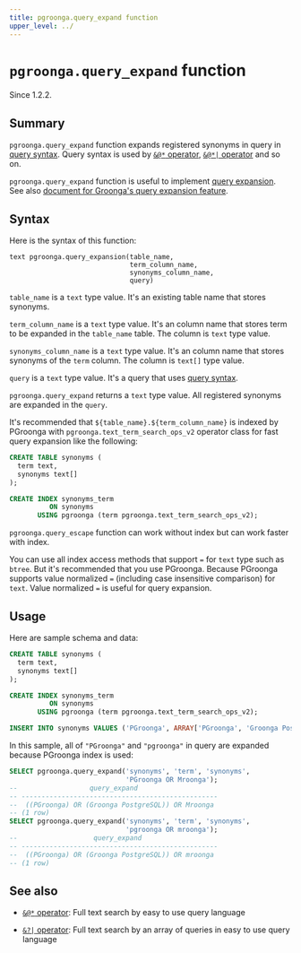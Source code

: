 ```yaml
---
title: pgroonga.query_expand function
upper_level: ../
---
```


# `pgroonga.query_expand` function

Since 1.2.2.

## Summary

`pgroonga.query_expand` function expands registered synonyms in query in [query syntax][groonga-query-syntax]. Query syntax is used by [`&@*` operator][query-v2], [`&@*|` operator][query-in-v2] and so on.

`pgroonga.query_expand` function is useful to implement [query expansion][wikipedia-query-expansion]. See also [document for Groonga's query expansion feature][groonga-query-expander].

## Syntax

Here is the syntax of this function:

```text
text pgroonga.query_expansion(table_name,
                              term_column_name,
                              synonyms_column_name,
                              query)
```

`table_name` is a `text` type value. It's an existing table name that stores synonyms.

`term_column_name` is a `text` type value. It's an column name that stores term to be expanded in the `table_name` table. The column is `text` type value.

`synonyms_column_name` is a `text` type value. It's an column name that stores synonyms of the `term` column. The column is `text[]` type value.

`query` is a `text` type value. It's a query that uses [query syntax][groonga-query-syntax].

`pgroonga.query_expand` returns a `text` type value. All registered synonyms are expanded in the `query`.

It's recommended that `${table_name}.${term_column_name}` is indexed by PGroonga with `pgroonga.text_term_search_ops_v2` operator class for fast query expansion like the following:

```sql
CREATE TABLE synonyms (
  term text,
  synonyms text[]
);

CREATE INDEX synonyms_term
          ON synonyms
       USING pgroonga (term pgroonga.text_term_search_ops_v2);
```

`pgroonga.query_escape` function can work without index but can work faster with index.

You can use all index access methods that support `=` for `text` type such as `btree`. But it's recommended that you use PGroonga. Because PGroonga supports value normalized `=` (including case insensitive comparison) for `text`. Value normalized `=` is useful for query expansion.

## Usage

Here are sample schema and data:

```sql
CREATE TABLE synonyms (
  term text,
  synonyms text[]
);

CREATE INDEX synonyms_term
          ON synonyms
       USING pgroonga (term pgroonga.text_term_search_ops_v2);

INSERT INTO synonyms VALUES ('PGroonga', ARRAY['PGroonga', 'Groonga PostgreSQL']);
```

In this sample, all of `"PGroonga"` and `"pgroonga"` in query are expanded because PGroonga index is used:

```sql
SELECT pgroonga.query_expand('synonyms', 'term', 'synonyms',
                             'PGroonga OR Mroonga');
--                  query_expand                   
-- -------------------------------------------------
--  ((PGroonga) OR (Groonga PostgreSQL)) OR Mroonga
-- (1 row)
SELECT pgroonga.query_expand('synonyms', 'term', 'synonyms',
                             'pgroonga OR mroonga');
--                   query_expand                   
-- -------------------------------------------------
--  ((PGroonga) OR (Groonga PostgreSQL)) OR mroonga
-- (1 row)
```

## See also

  * [`&@*` operator][query-v2]: Full text search by easy to use query language

  * [`&?|` operator][query-in-v2]: Full text search by an array of queries in easy to use query language

[groonga-query-syntax]:http://groonga.org/docs/reference/grn_expr/query_syntax.html

[groonga-query-expander]:http://groonga.org/docs/reference/commands/select.html#select-query-expander

[wikipedia-query-expansion]:https://en.wikipedia.org/wiki/Query_expansion

[query-v2]:../operators/query-v2.html

[query-in-v2]:../operators/query-in-v2.html

